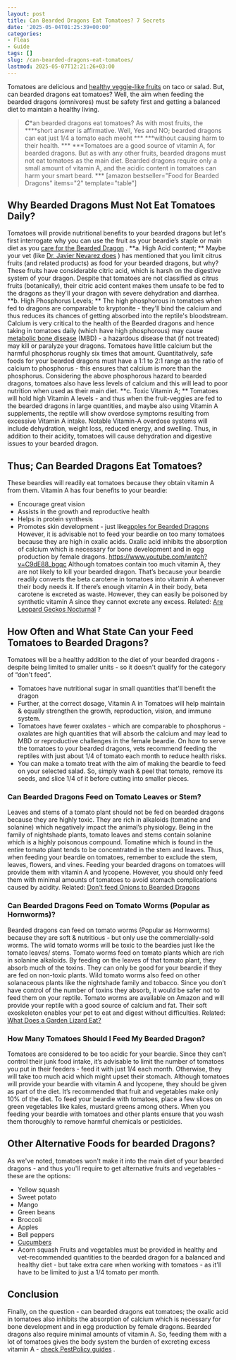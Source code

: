 ```yaml
---
layout: post
title: Can Bearded Dragons Eat Tomatoes? 7 Secrets
date: '2025-05-04T01:25:39+00:00'
categories:
- Fleas
- Guide
tags: []
slug: /can-bearded-dragons-eat-tomatoes/
lastmod: 2025-05-07T12:21:26+03:00
---
```


Tomatoes are delicious and
[healthy veggie-like fruits](https://pestpolicy.com/what-do-bearded-dragons-eat/)
on taco or salad. But, can bearded dragons eat tomatoes? Well, the aim when feeding the bearded dragons (omnivores) must be safety first and getting a balanced diet to maintain a healthy living.
> ***C****an bearded dragons eat tomatoes? As with most fruits, the ****short answer is affirmative. Well, Yes and NO; bearded dragons can eat just 1/4 a tomato each meoht ***
> ***without causing harm to their health. ***
***Tomatoes are a good source of vitamin A, for bearded dragons. But as with any other fruits, bearded dragons must not eat tomatoes as the main diet. Bearded dragons require only a small amount of vitamin A, and the acidic content in tomatoes can harm your smart beard. ***
[amazon bestseller="Food for Bearded Dragons" items="2" template="table"]
## Why Bearded Dragons Must Not Eat Tomatoes Daily?
Tomatoes will provide nutritional benefits to your bearded dragons but let's first interrogate why you can use the fruit as your beardie’s staple or main diet as you
[care for the Bearded Dragon](https://cvm.ncsu.edu/wp-content/uploads/2016/12/Caring-for-your-Bearded-Dragon.pdf)
.
**a. High Acid content; **
Maybe your vet (like
[Dr. Javier Nevarez does](http://facultypages.vetmed.lsu.edu/faculty/jnevare)
) has mentioned that you limit citrus fruits (and related products) as food for your bearded dragons, but why? These fruits have considerable citric acid, which is harsh on the digestive system of your dragon.
Despite that tomatoes are not classified as citrus fruits (botanically), their citric acid content makes them unsafe to be fed to the dragons as they'll your dragon with severe dehydration and diarrhea.
**b. High Phosphorus Levels; **
The high phosphorous in tomatoes when fed to dragons are comparable to kryptonite - they'll bind the calcium and thus reduces its chances of getting absorbed into the reptile's bloodstream.
Calcium is very critical to the health of the Bearded dragons and hence taking in tomatoes daily (which have high phosphorous) may cause
[metabolic bone disease](https://vcahospitals.com/know-your-pet/bearded-dragons-diseases)
(MBD) - a hazardous disease that (if not treated) may kill or paralyze your dragons.
Tomatoes have little calcium but the harmful phosphorus roughly six times that amount. Quantitatively, safe foods for your bearded dragons must have a 1:1 to 2:1 range as the ratio of calcium to phosphorus - this ensures that calcium is more than the phosphorus.
Considering the above phosphorous hazard to bearded dragons, tomatoes also have less levels of calcium and this will lead to poor nutrition when used as their main diet.
**c. Toxic Vitamin A; **
Tomatoes will hold high Vitamin A levels - and thus when the fruit-veggies are fed to the bearded dragons in large quantities, and maybe also using Vitamin A supplements, the reptile will show overdose symptoms resulting from excessive Vitamin A intake.
Notable Vitamin-A overdose systems will include dehydration, weight loss, reduced energy, and swelling. Thus, in addition to their acidity, tomatoes will cause dehydration and digestive issues to your bearded dragon.
## Thus; Can Bearded Dragons Eat Tomatoes?
These beardies will readily eat tomatoes because they obtain vitamin A from them. Vitamin A has four benefits to your beardie:
- Encourage great vision
- Assists in the growth and reproductive health
- Helps in protein synthesis
- Promotes skin development - just like[apples for Bearded Dragons](https://pestpolicy.com/can-bearded-dragons-eat-apples/)
However, it is advisable not to feed your beardie on too many tomatoes because they are high in oxalic acids. Oxalic acid inhibits the absorption of calcium which is necessary for bone development and in egg production by female dragons.
https://www.youtube.com/watch?v=C9dE88_bgqc
Although tomatoes contain too much vitamin A, they are not likely to kill your bearded dragon. That’s because your beardie readily converts the beta carotene in tomatoes into vitamin A whenever their body needs it.
If there’s enough vitamin A in their body, beta carotene is excreted as waste. However, they can easily be poisoned by synthetic vitamin A since they cannot excrete any excess. Related:
[Are Leopard Geckos Nocturnal](https://pestpolicy.com/are-leopard-geckos-nocturnal/)
?
## How Often and What State Can your Feed Tomatoes to Bearded Dragons?
Tomatoes will be a healthy addition to the diet of your bearded dragons - despite being limited to smaller units - so it doesn't qualify for the category of “don't feed”.
- Tomatoes have nutritional sugar in small quantities that'll benefit the dragon
- Further, at the correct dosage, Vitamin A in Tomatoes will help maintain & equally strengthen the growth, reproduction, vision, and immune system.
- Tomatoes have fewer oxalates - which are comparable to phosphorus - oxalates are high quantities that will absorb the calcium and may lead to MBD or reproductive challenges in the female beardie.
On how to serve the tomatoes to your bearded dragons, vets recommend feeding the reptiles with just about 1/4 of tomato each month to reduce health risks.
- You can make a tomato treat with the aim of making the beardie to feed on your selected salad. So, simply wash & peel that tomato, remove its seeds, and slice 1/4 of it before cutting into smaller pieces.
### **Can Bearded Dragons Feed on Tomato Leaves or Stem?**
Leaves and stems of a tomato plant should not be fed on bearded dragons because they are highly toxic. They are rich in alkaloids (tomatine and solanine) which negatively impact the animal’s physiology.
Being in the family of nightshade plants, tomato leaves and stems contain solanine which is a highly poisonous compound. Tomatine which is found in the entire tomato plant tends to be concentrated in the stem and leaves.
Thus, when feeding your beardie on tomatoes, remember to exclude the stem, leaves, flowers, and vines. Feeding your bearded dragons on tomatoes will provide them with vitamin A and lycopene.
However, you should only feed them with minimal amounts of tomatoes to avoid stomach complications caused by acidity.
Related:
[Don't feed Onions to Bearded Dragons](https://pestpolicy.com/can-bearded-dragons-eat-onions/)
### **Can Bearded Dragons Feed on Tomato Worms (Popular as Hornworms)?**
Bearded dragons can feed on tomato worms (Popular as Hornworms) because they are soft & nutritious - but only use the commercially-sold worms. The wild tomato worms will be toxic to the beardies just like the tomato leaves/ stems.
Tomato worms feed on tomato plants which are rich in solanine alkaloids. By feeding on the leaves of that tomato plant, they absorb much of the toxins. They can only be good for your beardie if they are fed on non-toxic plants.
Wild tomato worms also feed on other solanaceous plants like the nightshade family and tobacco. Since you don’t have control of the number of toxins they absorb, it would be safer not to feed them on your reptile.
Tomato worms are available on Amazon and will provide your reptile with a good source of calcium and fat. Their soft exoskeleton enables your pet to eat and digest without difficulties.
Related:
[What Does a Garden Lizard Eat?](https://pestpolicy.com/what-does-a-garden-lizard-eat/)
### **How Many Tomatoes Should I Feed My Bearded Dragon?**
Tomatoes are considered to be too acidic for your beardie. Since they can’t control their junk food intake, it’s advisable to limit the number of tomatoes you put in their feeders - feed it with just 1/4 each month. Otherwise, they will take too much acid which might upset their stomach.
Although tomatoes will provide your beardie with vitamin A and lycopene, they should be given as part of the diet. It’s recommended that fruit and vegetables make only 10% of the diet.
To feed your beardie with tomatoes, place a few slices on green vegetables like kales, mustard greens among others. When you feeding your beardie with tomatoes and other plants ensure that you wash them thoroughly to remove harmful chemicals or pesticides.
## Other Alternative Foods for bearded Dragons?
As we've noted, tomatoes won't make it into the main diet of your bearded dragons - and thus you'll require to get alternative fruits and vegetables - these are the options:
- Yellow squash
- Sweet potato
- Mango
- Green beans
- Broccoli
- Apples
- Bell peppers
- [Cucumbers](https://pestpolicy.com/can-bearded-dragons-eat-cucumbers/)
- Acorn squash
Fruits and vegetables must be provided in healthy and vet-recommended quantities to the bearded dragon for a balanced and healthy diet - but take extra care when working with tomatoes - as it'll have to be limited to just a 1/4 tomato per month.
## Conclusion
Finally, on the question - can bearded dragons eat tomatoes; the oxalic acid in tomatoes also inhibits the absorption of calcium which is necessary for bone development and in egg production by female dragons.
Bearded dragons also require minimal amounts of vitamin A. So, feeding them with a lot of tomatoes gives the body system the burden of excreting excess vitamin A -
[check PestPolicy guides](https://pestpolicy.com/)
.
